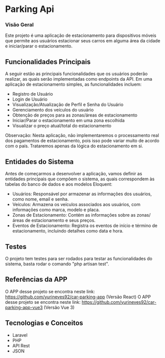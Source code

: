 
# Parking Api
### Visão Geral
Este projeto é uma aplicação de estacionamento para dispositivos móveis que permite aos usuários estacionar seus carros em alguma área da cidade e iniciar/parar o estacionamento.

## Funcionalidades Principais
A seguir estão as principais funcionalidades que os usuários poderão realizar, as quais serão implementadas como endpoints da API. Em uma aplicação de estacionamento simples, as funcionalidades incluem:

* Registro de Usuário
* Login de Usuário
* Visualização/Atualização de Perfil e Senha do Usuário
* Gerenciamento dos veículos do usuário
* Obtenção de preços para as zonas/áreas de estacionamento
* Iniciar/Parar o estacionamento em uma zona escolhida
* Visualizar o preço atual/total do estacionamento


Observação: Nesta aplicação, não implementaremos o processamento real dos pagamentos de estacionamento, pois isso pode variar muito de acordo com o país. Trataremos apenas da lógica do estacionamento em si.

## Entidades do Sistema
Antes de começarmos a desenvolver a aplicação, vamos definir as entidades principais que compõem o sistema, as quais correspondem às tabelas do banco de dados e aos modelos Eloquent:

* Usuários: Responsável por armazenar as informações dos usuários, como nome, email e senha.
* Veículos: Armazena os veículos associados aos usuários, com informações como marca, modelo e placa.
* Zonas de Estacionamento: Contém as informações sobre as zonas/áreas de estacionamento e seus preços.
* Eventos de Estacionamento: Registra os eventos de início e término de estacionamento, incluindo detalhes como data e hora.

## Testes

O projeto tem testes para ser rodados para testar as funcionalidades do sistema, basta rodar o comando "php artisan test".
## Referências da APP

O APP desse projeto se encontra neste link: https://github.com/yurineves92/car-parking-app (Versão React)
O APP desse projeto se encontra neste link: https://github.com/yurineves92/car-parking-app-vue3 (Versão Vue 3)

## Tecnologias e Conceitos

* Laravel
* PHP
* API Rest
* JSON

